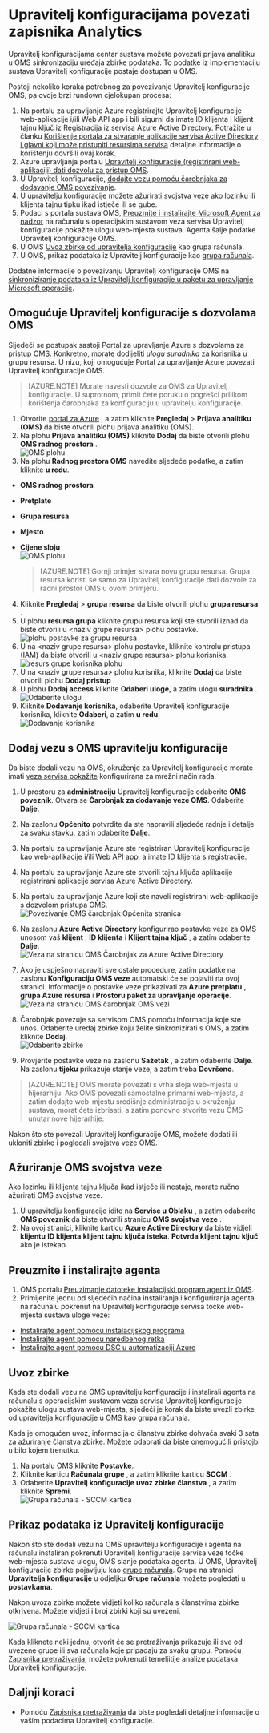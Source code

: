<properties
    pageTitle="Upravitelj konfiguracije povezati prijava analitiku | Microsoft Azure"
    description="U ovom se članku prikazuje korake za povezivanje Upravitelj konfiguracije zapisnika analize i pokretanje analiza podataka."
    services="log-analytics"
    documentationCenter=""
    authors="bandersmsft"
    manager="jwhit"
    editor=""/>

<tags
    ms.service="log-analytics"
    ms.workload="na"
    ms.tgt_pltfrm="na"
    ms.devlang="na"
    ms.topic="article"
    ms.date="08/29/2016"
    ms.author="banders"/>

# <a name="connect-configuration-manager-to-log-analytics"></a>Upravitelj konfiguracijama povezati zapisnika Analytics

Upravitelj konfiguracijama centar sustava možete povezati prijava analitiku u OMS sinkronizaciju uređaja zbirke podataka. To podatke iz implementaciju sustava Upravitelj konfiguracije postaje dostupan u OMS.

Postoji nekoliko koraka potrebnog za povezivanje Upravitelj konfiguracije OMS, pa ovdje brzi rundown cjelokupan procesa:

1. Na portalu za upravljanje Azure registrirajte Upravitelj konfiguracije web-aplikacije i/ili Web API app i bili sigurni da imate ID klijenta i klijent tajnu ključ iz Registracija iz servisa Azure Active Directory. Potražite u članku [Korištenje portala za stvaranje aplikacije servisa Active Directory i glavni koji može pristupiti resursima servisa](../resource-group-create-service-principal-portal.md) detaljne informacije o korištenju dovršili ovaj korak.
2. Azure upravljanja portalu [Upravitelj konfiguracije (registrirani web-aplikaciji) dati dozvolu za pristup OMS](#provide-configuration-manager-with-permissions-to-oms).
3. U Upravitelj konfiguracije, [dodajte vezu pomoću čarobnjaka za dodavanje OMS povezivanje](#add-an-oms-connection-to-configuration-manager).
4. U upravitelju konfiguracije možete [ažurirati svojstva veze](#update-oms-connection-properties) ako lozinku ili klijenta tajnu tipku ikad istječe ili se gube.
5. Podaci s portala sustava OMS, [Preuzmite i instalirajte Microsoft Agent za nadzor](#download-and-install-the-agent) na računalu s operacijskim sustavom veza servisa Upravitelj konfiguracije pokažite ulogu web-mjesta sustava. Agenta šalje podatke Upravitelj konfiguracije OMS.
6. U OMS [Uvoz zbirke od upravitelja konfiguracije](#import-collections) kao grupa računala.
7. U OMS, prikaz podataka iz Upravitelj konfiguracije kao [grupa računala](log-analytics-computer-groups.md).

Dodatne informacije o povezivanju Upravitelj konfiguracije OMS na [sinkroniziranje podataka iz Upravitelj konfiguracije u paketu za upravljanje Microsoft operacije](https://technet.microsoft.com/library/mt757374.aspx).



## <a name="provide-configuration-manager-with-permissions-to-oms"></a>Omogućuje Upravitelj konfiguracije s dozvolama OMS

Sljedeći se postupak sastoji Portal za upravljanje Azure s dozvolama za pristup OMS. Konkretno, morate dodijeliti *ulogu suradnika* za korisnika u grupu resursa. U nizu, koji omogućuje Portal za upravljanje Azure povezati Upravitelj konfiguracije OMS.

>[AZURE.NOTE] Morate navesti dozvole za OMS za Upravitelj konfiguracije. U suprotnom, primit ćete poruku o pogrešci prilikom korištenja čarobnjaka za konfiguraciju u upravitelju konfiguracije.


1. Otvorite [portal za Azure](https://portal.azure.com/) , a zatim kliknite **Pregledaj** > **Prijava analitiku (OMS)** da biste otvorili plohu prijava analitiku (OMS).  
2. Na plohu **Prijava analitiku (OMS)** kliknite **Dodaj** da biste otvorili plohu **OMS radnog prostora** .  
  ![OMS plohu](./media/log-analytics-sccm/sccm-azure01.png)
3. Na plohu **Radnog prostora OMS** navedite sljedeće podatke, a zatim kliknite **u redu**.
  - **OMS radnog prostora**
  - **Pretplate**
  - **Grupa resursa**
  - **Mjesto**
  - **Cijene sloju**  
    ![OMS plohu](./media/log-analytics-sccm/sccm-azure02.png)  

    >[AZURE.NOTE] Gornji primjer stvara novu grupu resursa. Grupa resursa koristi se samo za Upravitelj konfiguracije dati dozvole za radni prostor OMS u ovom primjeru.

4. Kliknite **Pregledaj** > **grupa resursa** da biste otvorili plohu **grupa resursa** .
5. U plohu **resursa grupa** kliknite grupu resursa koji ste stvorili iznad da biste otvorili u &lt;naziv grupe resursa&gt; plohu postavke.  
  ![plohu postavke za grupu resursa](./media/log-analytics-sccm/sccm-azure03.png)
6. U na &lt;naziv grupe resursa&gt; plohu postavke, kliknite kontrolu pristupa (IAM) da biste otvorili u &lt;naziv grupe resursa&gt; plohu korisnika.  
  ![resurs grupe korisnika plohu](./media/log-analytics-sccm/sccm-azure04.png)  
7. U na &lt;naziv grupe resursa&gt; plohu korisnika, kliknite **Dodaj** da biste otvorili plohu **Dodaj pristup** .
8. U plohu **Dodaj access** kliknite **Odaberi uloge**, a zatim ulogu **suradnika** .  
  ![Odaberite ulogu](./media/log-analytics-sccm/sccm-azure05.png)  
9. Kliknite **Dodavanje korisnika**, odaberite Upravitelj konfiguracije korisnika, kliknite **Odaberi**, a zatim **u redu**.  
  ![Dodavanje korisnika](./media/log-analytics-sccm/sccm-azure06.png)  


## <a name="add-an-oms-connection-to-configuration-manager"></a>Dodaj vezu s OMS upravitelju konfiguracije

Da biste dodali vezu na OMS, okruženje za Upravitelj konfiguracije morate imati [veza servisa pokažite](https://technet.microsoft.com/library/mt627781.aspx) konfigurirana za mrežni način rada.

1. U prostoru za **administraciju** Upravitelj konfiguracije odaberite **OMS poveznik**. Otvara se **Čarobnjak za dodavanje veze OMS**. Odaberite **Dalje**.

2. Na zaslonu **Općenito** potvrdite da ste napravili sljedeće radnje i detalje za svaku stavku, zatim odaberite **Dalje**.
  1. Na portalu za upravljanje Azure ste registriran Upravitelj konfiguracije kao web-aplikacije i/ili Web API app, a imate [ID klijenta s registracije](../active-directory/active-directory-integrating-applications.md).
  2. Na portalu za upravljanje Azure ste stvorili tajnu ključa aplikacije registrirani aplikacije servisa Azure Active Directory.  
  3. Na portalu za upravljanje Azure koji ste naveli registrirani web-aplikacije s dozvolom pristupa OMS.  
  ![Povezivanje OMS čarobnjak Općenita stranica](./media/log-analytics-sccm/sccm-console-general01.png)

3. Na zaslonu **Azure Active Directory** konfigurirao postavke veze za OMS unosom vaš **klijent** , **ID klijenta** i **Klijent tajna ključ** , a zatim odaberite **Dalje**.  
  ![Veza na stranicu OMS Čarobnjak za Azure Active Directory](./media/log-analytics-sccm/sccm-wizard-tenant-filled03.png)

4. Ako je uspješno napraviti sve ostale procedure, zatim podatke na zaslonu **Konfiguraciju OMS veze** automatski će se pojaviti na ovoj stranici. Informacije o postavke veze prikazivati za **Azure pretplatu** , **grupa Azure resursa** i **Prostoru paket za upravljanje operacije**.  
  ![Veza na stranicu OMS čarobnjak OMS vezi](./media/log-analytics-sccm/sccm-wizard-configure04.png)

5. Čarobnjak povezuje sa servisom OMS pomoću informacija koje ste unos. Odaberite uređaj zbirke koju želite sinkronizirati s OMS, a zatim kliknite **Dodaj**.  
  ![Odaberite zbirke](./media/log-analytics-sccm/sccm-wizard-add-collections05.png)

6. Provjerite postavke veze na zaslonu **Sažetak** , a zatim odaberite **Dalje**. Na zaslonu **tijeku** prikazuje stanje veze, a zatim treba **Dovršeno**.

>[AZURE.NOTE] OMS morate povezati s vrha sloja web-mjesta u hijerarhiju. Ako OMS povezati samostalne primarni web-mjesta, a zatim dodajte web-mjestu središnje administracije u okruženju sustava, morat ćete izbrisati, a zatim ponovno stvorite vezu OMS unutar nove hijerarhije.

Nakon što ste povezali Upravitelj konfiguracije OMS, možete dodati ili ukloniti zbirke i pogledali svojstva veze OMS.

## <a name="update-oms-connection-properties"></a>Ažuriranje OMS svojstva veze

Ako lozinku ili klijenta tajnu ključa ikad istječe ili nestaje, morate ručno ažurirati OMS svojstva veze.

1. U upravitelju konfiguracije idite na **Servise u Oblaku** , a zatim odaberite **OMS poveznik** da biste otvorili stranicu **OMS svojstva veze** .
2. Na ovoj stranici, kliknite karticu **Azure Active Directory** da biste vidjeli **klijentu** **ID klijenta** **klijent tajnu ključa isteka**. **Potvrda** **klijent tajnu ključ** ako je istekao.


## <a name="download-and-install-the-agent"></a>Preuzmite i instalirajte agenta

1. OMS portalu [Preuzimanje datoteke instalacijski program agent iz OMS](log-analytics-windows-agents.md#download-the-agent-setup-file-from-oms).
2. Primijenite jednu od sljedećih načina instaliranja i konfiguriranja agenta na računalu pokrenut na Upravitelj konfiguracije servisa točke web-mjesta sustava uloge veze:
  - [Instalirajte agent pomoću instalacijskog programa](log-analytics-windows-agents.md#install-the-agent-using-setup)
  - [Instalirajte agent pomoću naredbenog retka](log-analytics-windows-agents.md#install-the-agent-using-the-command-line)
  - [Instalirajte agent pomoću DSC u automatizaciji Azure](log-analytics-windows-agents.md#install-the-agent-using-dsc-in-azure-automation)


## <a name="import-collections"></a>Uvoz zbirke

Kada ste dodali vezu na OMS upravitelju konfiguracije i instalirali agenta na računalu s operacijskim sustavom veza servisa Upravitelj konfiguracije pokažite ulogu sustava web-mjesta, sljedeći je korak da biste uvezli zbirke od upravitelja konfiguracije u OMS kao grupa računala.

Kada je omogućen uvoz, informacija o članstvu zbirke dohvaća svaki 3 sata za ažuriranje članstva zbirke. Možete odabrati da biste onemogućili pristojbi u bilo kojem trenutku.

1. Na portalu OMS kliknite **Postavke**.
2. Kliknite karticu **Računala grupe** , a zatim kliknite karticu **SCCM** .
3. Odaberite **Upravitelj konfiguracije uvoz zbirke članstva** , a zatim kliknite **Spremi**.  
  ![Grupa računala - SCCM kartica](./media/log-analytics-sccm/sccm-computer-groups01.png)

## <a name="view-data-from-configuration-manager"></a>Prikaz podataka iz Upravitelj konfiguracije

Nakon što ste dodali vezu na OMS upravitelju konfiguracije i agenta na računalu instaliran pokrenuti Upravitelj konfiguracije servisa veze točke web-mjesta sustava ulogu, OMS slanje podataka agenta. U OMS, Upravitelj konfiguracije zbirke pojavljuju kao [grupe računala](log-analytics-computer-groups.md). Grupe na stranici **Upravitelja konfiguracije** u odjeljku **Grupe računala** možete pogledati u **postavkama**.

Nakon uvoza zbirke možete vidjeti koliko računala s članstvima zbirke otkrivena. Možete vidjeti i broj zbirki koji su uvezeni.

![Grupa računala - SCCM kartica](./media/log-analytics-sccm/sccm-computer-groups02.png)

Kada kliknete neki jednu, otvorit će se pretraživanja prikazuje ili sve od uvezene grupe ili sva računala koje pripadaju za svaku grupu. Pomoću [Zapisnika pretraživanja](log-analytics-log-searches.md), možete pokrenuti temeljitije analize podataka Upravitelj konfiguracije.

## <a name="next-steps"></a>Daljnji koraci

- Pomoću [Zapisnika pretraživanja](log-analytics-log-searches.md) da biste pogledali detaljne informacije o vašim podacima Upravitelj konfiguracije.
